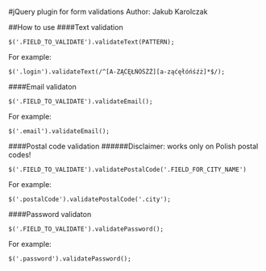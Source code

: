 #jQuery plugin for form validations
Author: Jakub Karolczak

##How to use
####Text validation

```
$('.FIELD_TO_VALIDATE').validateText(PATTERN);
```

For example:

```
$('.login').validateText(/^[A-ZĄĆĘŁŃÓŚŹŻ][a-ząćęłóńśźż]*$/);
```

####Email validaton

```
$('.FIELD_TO_VALIDATE').validateEmail();
```

For example:

```
$('.email').validateEmail();
```

####Postal code validation
######Disclaimer: works only on Polish postal codes!

```
$('.FIELD_TO_VALIDATE').validatePostalCode('.FIELD_FOR_CITY_NAME')
```

For example:

```
$('.postalCode').validatePostalCode('.city');
```

####Password validaton

```
$('.FIELD_TO_VALIDATE').validatePassword();
```

For example:

```
$('.password').validatePassword();
```
